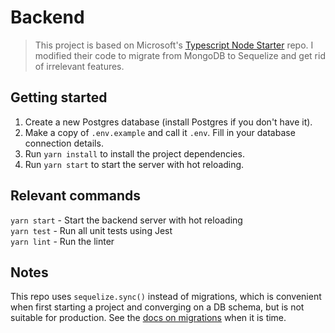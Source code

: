# Backend

> This project is based on Microsoft's [Typescript Node Starter](https://github.com/microsoft/TypeScript-Node-Starter) repo. I modified their code to migrate from MongoDB to Sequelize and get rid of irrelevant features.

## Getting started

1. Create a new Postgres database (install Postgres if you don't have it).
2. Make a copy of `.env.example` and call it `.env`. Fill in your database connection details.
3. Run `yarn install` to install the project dependencies.
4. Run `yarn start` to start the server with hot reloading.

## Relevant commands

`yarn start` - Start the backend server with hot reloading  
`yarn test` - Run all unit tests using Jest  
`yarn lint` - Run the linter

## Notes

This repo uses `sequelize.sync()` instead of migrations, which is convenient when first starting a project and converging on a DB schema, but is not suitable for production. See the [docs on migrations](https://sequelize.org/master/manual/migrations.html) when it is time.
